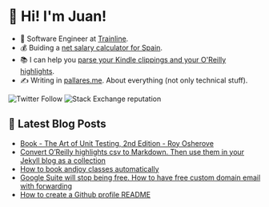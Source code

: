 # 👋 Hi! I'm Juan!

- 💼 Software Engineer at [Trainline](https://www.thetrainline.com/).
- 💰 Buiding a [net salary calculator for Spain](https://juan.pallares.me/net-salary-calculator/).
- 📚 I can help you [parse your Kindle clippings and your O'Reilly highlights](https://gitlab.com/jpallares/highlights-to-markdown).
- ✍️ Writing in [pallares.me](pallares.me). About everything (not only technical stuff).

![Twitter Follow](https://img.shields.io/twitter/follow/juanpallares?style=social) ![Stack Exchange reputation](https://img.shields.io/stackexchange/stackoverflow/r/500843)

## 📖 Latest Blog Posts

<!-- BLOG-POST-LIST:START -->
- [Book - The Art of Unit Testing, 2nd Edition - Roy Osherove](https://juan.pallares.me/the-art-of-unit-testing/)
- [Convert O’Reilly highlights csv to Markdown. Then use them in your Jekyll blog as a collection](https://juan.pallares.me/parse-oreilly-highlights-to-markdown/)
- [How to book andjoy classes automatically](https://juan.pallares.me/how-to-book-andjoy-class-automatically/)
- [Google Suite will stop being free. How to have free custom domain email with forwarding](https://juan.pallares.me/google-suite-no-longer-How-to-have-custom-domain-email-with-forwarding/)
- [How to create a Github profile README](https://juan.pallares.me/how-to-create-a-github-profile-README/)
<!-- BLOG-POST-LIST:END -->
